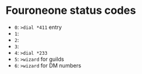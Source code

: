 # Fouroneone status codes
* `0`: `>dial *411` entry
* `1`:
* `2`:
* `3`:
* `4`: `>dial *233`
* `5`: `>wizard` for guilds
* `6`: `>wizard` for DM numbers
